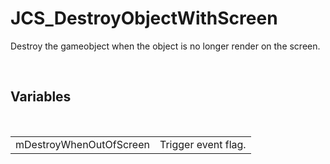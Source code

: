 <div id="content-header">
  <h1>JCS_DestroyObjectWithScreen</h1>
</div>

<p>
  Destroy the gameobject when the object is no longer render on the screen.
</p>


<br/>
<h2>Variables</h2>
<br/>

<table>
  <tr>
    <td>mDestroyWhenOutOfScreen</td>
    <td>Trigger event flag.</td>
  </tr>
</table>
